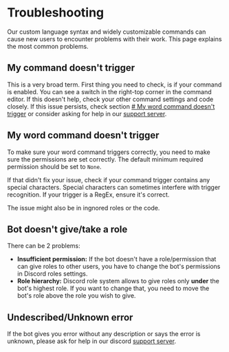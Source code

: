 # Troubleshooting

Our custom language syntax and widely customizable commands can cause new users to encounter problems with their work. This page explains the most common problems.

## My command doesn't trigger

This is a very broad term. First thing you need to check, is if your command is enabled. You can see a switch in the right-top corner in the command editor. If this doesn't help, check your other command settings and code closely. If this issue persists, check section [# My word command doesn't trigger](#My-word-command-doesnt-trigger) or consider asking for help in our [support server](https://ccommandbot.com/join).

## My word command doesn't trigger

To make sure your word command triggers correctly, you need to make sure the permissions are set correctly. The default minimum required permission should be set to `None`.

If that didn't fix your issue, check if your command trigger contains any special characters. Special characters can sometimes interfere with trigger recognition. If your trigger is a RegEx, ensure it's correct.

The issue might also be in ingnored roles or the code.

## Bot doesn't give/take a role

There can be 2 problems:
- **Insufficient permission:** If the bot doesn't have a role/permission that can give roles to other users, you have to change the bot's permissions in Discord roles settings.
- **Role hierarchy:** Discord role system allows to give roles only **under** the bot's highest role. If you want to change that, you need to move the bot's role above the role you wish to give.

## Undescribed/Unknown error

If the bot gives you error without any description or says the error is unknown, please ask for help in our discord [support server](https://ccommandbot.com/join).